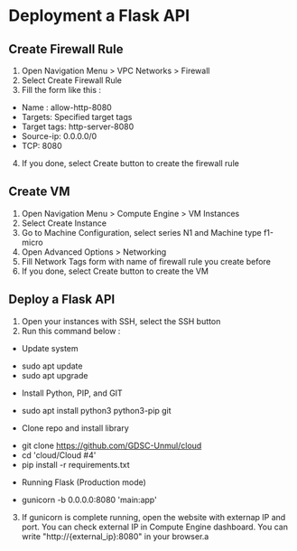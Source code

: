 # Deployment a Flask API
## Create Firewall Rule
1. Open Navigation Menu > VPC Networks > Firewall
2. Select Create Firewall Rule
3. Fill the form like this :
- Name : allow-http-8080
- Targets: Specified target tags
- Target tags: http-server-8080
- Source-ip: 0.0.0.0/0
- TCP: 8080
4. If you done, select Create button to create the firewall rule

## Create VM
1. Open Navigation Menu > Compute Engine  > VM Instances
2. Select Create Instance
3. Go to Machine Configuration, select series N1 and Machine type f1-micro
4. Open Advanced Options > Networking
5. Fill Network Tags form with name of firewall rule you create before
6. If you done, select Create button to create the VM

## Deploy a Flask API
1. Open your instances with SSH, select the SSH button
2. Run this command below :
- Update system
+ sudo apt update
+ sudo apt upgrade

- Install Python, PIP, and GIT
+ sudo apt install python3 python3-pip git

- Clone repo and install library
+ git clone https://github.com/GDSC-Unmul/cloud
+ cd 'cloud/Cloud #4'
+ pip install -r requirements.txt

- Running Flask (Production mode)
+ gunicorn -b 0.0.0.0:8080 'main:app'

3. If gunicorn is complete running, open the website with externap IP and port. You can check external IP in Compute Engine dashboard. You can write "http://{external_ip}:8080" in your browser.a
